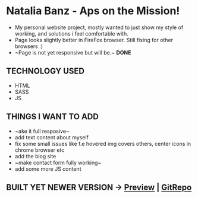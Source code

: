 # Natalia Banz - Aps on the Mission!

- My personal website project, mostly wanted to just show my style of working, and solutions i feel comfortable with.
- Page looks slightly better in FireFox browser. Still fixing for other browsers :)
- ~Page is not yet responsive but will be.~ **DONE**

## TECHNOLOGY USED
- HTML
- SASS
- JS

## THINGS I WANT TO ADD
- ~ake it full resposive~
- add text content about myself
- fix some small issues like f.e hovered img covers others, center icons in chrome browser etc
- add the blog site
- ~make contact form fully working~
- add some more JS content



## BUILT YET NEWER VERSION -> [Preview](https://nataliabanz.netlify.app/) | [GitRepo](https://github.com/nataliabanz/FrauBanz-vol.2)
